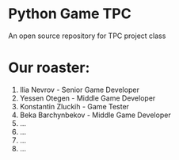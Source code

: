 # Python Game TPC

An open source repository for TPC project class

# Our roaster:
1) Ilia Nevrov - Senior Game Developer
2) Yessen Otegen - Middle Game Developer
3) Konstantin Zluckih - Game Tester
4) Beka Barchynbekov - Middle Game Developer
5) ...
6) ...
7) ...
8) ...

